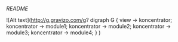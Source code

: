 *README*



![Alt text](http://g.gravizo.com/g?
  digraph G {
    view -> koncentrator;
    koncentrator -> module1;
    koncentrator -> module2;
    koncentrator -> module3;
    koncentrator -> module4;
  }
)
